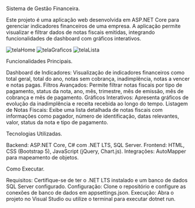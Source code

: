 Sistema de Gestão Financeira.

Este projeto é uma aplicação web desenvolvida em ASP.NET Core para gerenciar indicadores financeiros de uma empresa. A aplicação permite visualizar e filtrar dados de notas fiscais emitidas, integrando funcionalidades de dashboard com gráficos interativos.

![telaHome](https://github.com/ThiagoMateusDias/TesteTechNation/assets/155456682/82d51624-47d0-45f6-9d34-fe394401dc50)
![telaGraficos](https://github.com/ThiagoMateusDias/TesteTechNation/assets/155456682/1d95280a-0fd5-4aa6-b908-2b7fe5326ea0)
![telaLista](https://github.com/ThiagoMateusDias/TesteTechNation/assets/155456682/7536dc6f-3be6-4d45-9ccc-f5ff98101124)

Funcionalidades Principais.

Dashboard de Indicadores: Visualização de indicadores financeiros como total geral, total do ano, notas sem cobrança, inadimplência, notas a vencer e notas pagas.
Filtros Avançados: Permite filtrar notas fiscais por tipo de pagamento, status da nota, ano, mês, trimestre, mês de emissão, mês de cobrança e mês de pagamento.
Gráficos Interativos: Apresenta gráficos de evolução da inadimplência e receita recebida ao longo do tempo.
Listagem de Notas Fiscais: Exibe uma lista detalhada de notas fiscais com informações como pagador, número de identificação, datas relevantes, valor, status da nota e tipo de pagamento.

Tecnologias Utilizadas.

Backend: ASP.NET Core, C# com .NET LTS, SQL Server.
Frontend: HTML, CSS (Bootstrap 5), JavaScript (jQuery, Chart.js).
Integrações: AutoMapper para mapeamento de objetos.

Como Executar.

Requisitos: Certifique-se de ter o .NET LTS instalado e um banco de dados SQL Server configurado.
Configuração: Clone o repositório e configure as conexões de banco de dados em appsettings.json.
Execução: Abra o projeto no Visual Studio ou utilize o terminal para executar dotnet run.
